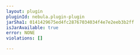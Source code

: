 ```yaml
---
layout: plugin
pluginId: nebula.plugin-plugin
jarSha1: 0141429675ed4fc28767034034f4e7e2eeb3b2ff
isJarAvailable: true
error: NONE
violations: []

---
```

